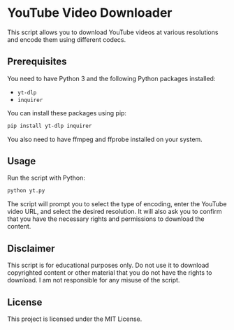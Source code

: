 # YouTube Video Downloader

This script allows you to download YouTube videos at various resolutions and encode them using different codecs.

## Prerequisites

You need to have Python 3 and the following Python packages installed:

- `yt-dlp`
- `inquirer`

You can install these packages using pip:

```bash
pip install yt-dlp inquirer
```

You also need to have ffmpeg and ffprobe installed on your system.

## Usage
Run the script with Python:
```bash
python yt.py
```

The script will prompt you to select the type of encoding, enter the YouTube video URL, and select the desired resolution. It will also ask you to confirm that you have the necessary rights and permissions to download the content.

## Disclaimer
This script is for educational purposes only. Do not use it to download copyrighted content or other material that you do not have the rights to download. I am not responsible for any misuse of the script.

## License
This project is licensed under the MIT License.
